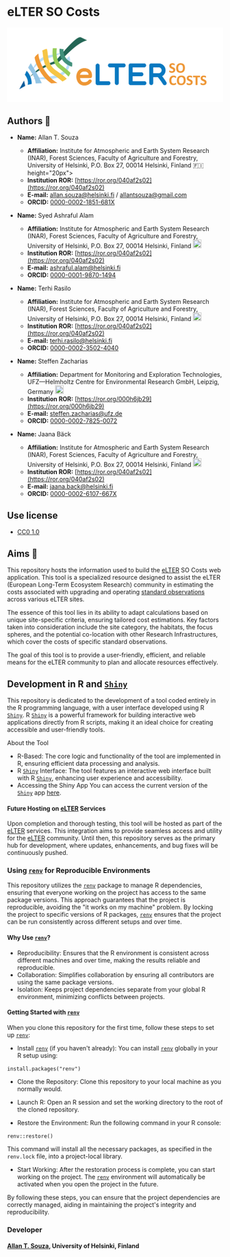 # eLTER SO Costs

![](./www/eLTER-SO-costs_application-logo.jpg)

## Authors :busts_in_silhouette:
- <b>Name:</b> Allan T. Souza
  - <b>Affiliation:</b> Institute for Atmospheric and Earth System Research (INAR), Forest Sciences, Faculty of Agriculture and Forestry, University of Helsinki, P.O. Box 27, 00014 Helsinki, Finland :finland: height="20px">
  - <b> Institution ROR:</b> [https://ror.org/040af2s02](https://ror.org/040af2s02)
  - <b>E-mail:</b> allan.souza@helsinki.fi / allantsouza@gmail.com
  - <b>ORCID:</b> [0000-0002-1851-681X](https://orcid.org/0000-0002-1851-681X)

- <b>Name:</b> Syed Ashraful Alam
  - <b>Affiliation:</b> Institute for Atmospheric and Earth System Research (INAR), Forest Sciences, Faculty of Agriculture and Forestry, University of Helsinki, P.O. Box 27, 00014 Helsinki, Finland <img src="https://upload.wikimedia.org/wikipedia/commons/b/bc/Flag_of_Finland.svg" width="20px" height="20px">
  - <b> Institution ROR:</b> [https://ror.org/040af2s02](https://ror.org/040af2s02)
  - <b>E-mail:</b> ashraful.alam@helsinki.fi
  - <b>ORCID:</b> [0000-0001-9870-1494](https://orcid.org/0000-0001-9870-1494)

- <b>Name:</b> Terhi Rasilo
  - <b>Affiliation:</b> Institute for Atmospheric and Earth System Research (INAR), Forest Sciences, Faculty of Agriculture and Forestry, University of Helsinki, P.O. Box 27, 00014 Helsinki, Finland <img src="https://upload.wikimedia.org/wikipedia/commons/b/bc/Flag_of_Finland.svg" width="20px" height="20px">
  - <b> Institution ROR:</b> [https://ror.org/040af2s02](https://ror.org/040af2s02)
  - <b>E-mail:</b> terhi.rasilo@helsinki.fi
  - <b>ORCID:</b> [0000-0002-3502-4040](https://orcid.org/0000-0002-3502-4040)
  
- <b>Name:</b> Steffen Zacharias
  - <b>Affiliation:</b> Department for Monitoring and Exploration Technologies, UFZ—Helmholtz Centre for Environmental Research GmbH, Leipzig, Germany <img src="https://upload.wikimedia.org/wikipedia/en/b/ba/Flag_of_Germany.svg" width="20px" height="20px">
  - <b> Institution ROR:</b> [https://ror.org/000h6jb29](https://ror.org/000h6jb29)
  - <b>E-mail:</b> steffen.zacharias@ufz.de
  - <b>ORCID:</b> [0000-0002-7825-0072](https://orcid.org/0000-0002-7825-0072)

- <b>Name:</b> Jaana Bäck
  - <b>Affiliation:</b> Institute for Atmospheric and Earth System Research (INAR), Forest Sciences, Faculty of Agriculture and Forestry, University of Helsinki, P.O. Box 27, 00014 Helsinki, Finland <img src="https://upload.wikimedia.org/wikipedia/commons/b/bc/Flag_of_Finland.svg" width="20px" height="20px">
  - <b> Institution ROR:</b> [https://ror.org/040af2s02](https://ror.org/040af2s02)
  - <b>E-mail:</b> jaana.back@helsinki.fi
  - <b>ORCID:</b> [0000-0002-6107-667X](https://orcid.org/0000-0002-6107-667X)

## Use license
- [CC0 1.0](https://creativecommons.org/publicdomain/zero/1.0/)

## Aims :dart:

This repository hosts the information used to build the [eLTER](https://elter-ri.eu/) SO Costs web application. This tool is a specialized resource designed to assist the eLTER (European Long-Term Ecosystem Research) community in estimating the costs associated with upgrading and operating [standard observations](https://elter-ri.eu/storage/app/uploads/public/62c/ea2/a00/62cea2a002845239798196.pdf) across various eLTER sites.

The essence of this tool lies in its ability to adapt calculations based on unique site-specific criteria, ensuring tailored cost estimations. Key factors taken into consideration include the site category, the habitats, the focus spheres, and the potential co-location with other Research Infrastructures, which cover the costs of specific standard observations.

The goal of this tool is to provide a user-friendly, efficient, and reliable means for the eLTER community to plan and allocate resources effectively.

## Development in R and [`Shiny`](https://shiny.posit.co/)
This repository is dedicated to the development of a tool coded entirely in the R programming language, with a user interface developed using R [`Shiny`](https://shiny.posit.co/). R [`Shiny`](https://shiny.posit.co/) is a powerful framework for building interactive web applications directly from R scripts, making it an ideal choice for creating accessible and user-friendly tools.

About the Tool
- R-Based: The core logic and functionality of the tool are implemented in R, ensuring efficient data processing and analysis.
- R [`Shiny`](https://shiny.posit.co/) Interface: The tool features an interactive web interface built with R [`Shiny`](https://shiny.posit.co/), enhancing user experience and accessibility.
- Accessing the Shiny App
You can access the current version of the [`Shiny`](https://shiny.posit.co/) app [here](https://allantsouza.shinyapps.io/eLTER-SO-costs/).

#### Future Hosting on [eLTER](https://elter-ri.eu/) Services
Upon completion and thorough testing, this tool will be hosted as part of the [eLTER](https://elter-ri.eu/) services. This integration aims to provide seamless access and utility for the [eLTER](https://elter-ri.eu/) community. Until then, this repository serves as the primary hub for development, where updates, enhancements, and bug fixes will be continuously pushed.

### Using [`renv`](https://rstudio.github.io/renv/) for Reproducible Environments
This repository utilizes the [`renv`](https://rstudio.github.io/renv/) package to manage R dependencies, ensuring that everyone working on the project has access to the same package versions. This approach guarantees that the project is reproducible, avoiding the "it works on my machine" problem. By locking the project to specific versions of R packages, [`renv`](https://rstudio.github.io/renv/) ensures that the project can be run consistently across different setups and over time.

#### Why Use [`renv`](https://rstudio.github.io/renv/)?
- Reproducibility: Ensures that the R environment is consistent across different machines and over time, making the results reliable and reproducible.
- Collaboration: Simplifies collaboration by ensuring all contributors are using the same package versions.
- Isolation: Keeps project dependencies separate from your global R environment, minimizing conflicts between projects.

#### Getting Started with [`renv`](https://rstudio.github.io/renv/)
When you clone this repository for the first time, follow these steps to set up [`renv`](https://rstudio.github.io/renv/):

- Install [`renv`](https://rstudio.github.io/renv/) (if you haven't already):
You can install [`renv`](https://rstudio.github.io/renv/) globally in your R setup using:

```
install.packages("renv")
```

- Clone the Repository:
Clone this repository to your local machine as you normally would.

- Launch R:
Open an R session and set the working directory to the root of the cloned repository.

- Restore the Environment:
Run the following command in your R console:

```
renv::restore()
```

This command will install all the necessary packages, as specified in the `renv.lock` file, into a project-local library.

- Start Working: After the restoration process is complete, you can start working on the project. The [`renv`](https://rstudio.github.io/renv/) environment will automatically be activated when you open the project in the future.

By following these steps, you can ensure that the project dependencies are correctly managed, aiding in maintaining the project's integrity and reproducibility.


### Developer
#### [Allan T. Souza](https://allantsouza.netlify.app/), University of Helsinki, Finland
